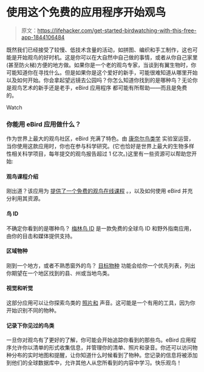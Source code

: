 # 使用这个免费的应用程序开始观鸟

> 原文：<https://lifehacker.com/get-started-birdwatching-with-this-free-app-1844106484>

既然我们已经接受了较慢、低技术含量的活动，如拼图、编织和手工制作，这也可能是开始观鸟的好时机。这是你可以在大自然中自己做的事情，或者从你自己家里(甚至防火梯)方便的地方做。如果你是一个老的观鸟专家，当谈到有翼生物时，你可能知道你在寻找什么。但是如果你是这个爱好的新手，可能很难知道从哪里开始以及如何开始。你会拿起望远镜去公园吗？你怎么知道你找到的是哪种鸟？无论你是观鸟艺术的新手还是老手，eBird 应用程序 都可能有所帮助——而且是免费的。

Watch

### 你能用 eBird 应用做什么？

作为世界上最大的观鸟社区，eBird 充满了特色。由 [康奈尔鸟类学](https://www.birds.cornell.edu/home/) 实验室运营，当你使用这款应用时，你也在参与科学研究。(它也恰好是世界上最大的生物多样性相关科学项目，每年提交的观鸟报告超过 1 亿次。)这里有一些资源可以帮助您开始:

#### 观鸟课程介绍

刚出道？该应用为 [提供了一个免费的观鸟在线课程](https://academy.allaboutbirds.org/product/ebird-essentials/) 。，以及如何使用 eBird 并充分利用其资源。

#### 鸟 ID

不确定你看到的是哪种鸟？ [梅林鸟 ID](https://merlin.allaboutbirds.org/?__hstc=60209138.4f22b8e79f76b0eb20ca20e3a6e44140.1591889264640.1592687289323.1592689528878.3&__hssc=60209138.6.1592689528878&__hsfp=1380677663) 是一款免费的全球鸟 ID 和野外指南应用，由你的目击和媒体提供支持。

#### 区域物种

刚到一个地方，或者不熟悉窗外的鸟？ [目标物种](https://ebird.org/targets) 功能会给你一个优先列表，列出你期望在一个地区找到的县、州或当地鸟类。

#### 视觉和听觉

这部分应用可以让你探索鸟类的 [照片和](https://ebird.org/media/catalog) 声音。这可能是一个有用的工具，因为你开始识别不同的物种。

#### 记录下你见过的鸟类

一旦你对观鸟有了更好的了解，你可能会开始追踪你看到的那些鸟。eBird 应用程序允许你以清单的形式收集信息，并管理你的清单、照片和录音。你还可以访问物种分布的实时地图和提醒，让你知道什么时候看到了物种。您记录的信息将被添加到他们的全球数据库中，允许其他人从您所看到的内容中学习。快乐观鸟！